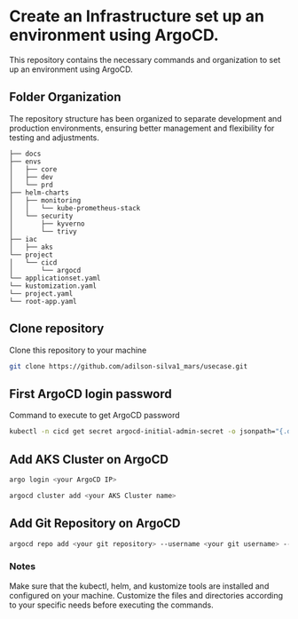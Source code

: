 # Create an Infrastructure set up an environment using ArgoCD.

This repository contains the necessary commands and organization to set up an environment using ArgoCD.

## Folder Organization
The repository structure has been organized to separate development and production environments, ensuring better management and flexibility for testing and adjustments.

```plaintext
├── docs
├── envs
│   ├── core
│   ├── dev
│   └── prd
├── helm-charts
│   ├── monitoring
│   │   └── kube-prometheus-stack
│   └── security
│       ├── kyverno
│       └── trivy
├── iac
│   ├── aks
└── project
│   └── cicd
│       └── argocd
└── applicationset.yaml
└── kustomization.yaml 
└── project.yaml
└── root-app.yaml 
```

## Clone repository
Clone this repository to your machine

```sh
git clone https://github.com/adilson-silva1_mars/usecase.git
```

## First ArgoCD login password
Command to execute to get ArgoCD password

```sh
kubectl -n cicd get secret argocd-initial-admin-secret -o jsonpath="{.data.password}" | base64 -d
```

## Add AKS Cluster on ArgoCD

```sh
argo login <your ArgoCD IP>
```

```sh
argocd cluster add <your AKS Cluster name>
```

## Add Git Repository on ArgoCD

```sh
argocd repo add <your git repository> --username <your git username> --password <your git token> 
```

### Notes
Make sure that the kubectl, helm, and kustomize tools are installed and configured on your machine.
Customize the files and directories according to your specific needs before executing the commands.
